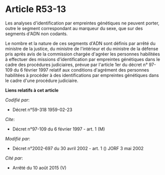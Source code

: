 # Article R53-13

Les analyses d'identification par empreintes génétiques ne peuvent porter, outre le segment correspondant au marqueur du
sexe, que sur des segments d'ADN non codants.

Le nombre et la nature de ces segments d'ADN sont définis par arrêté du ministre de la justice, du ministre de l'intérieur et
du ministre de la défense pris après avis de la commission chargée d'agréer les personnes habilitées à effectuer des missions
d'identification par empreintes génétiques dans le cadre des procédures judiciaires, prévue par l'article 1er du décret n°
97-109 du 6 février 1997 relatif aux conditions d'agrément des personnes habilitées à procéder à des identifications par
empreintes génétiques dans le cadre d'une procédure judiciaire.

**Liens relatifs à cet article**

_Codifié par_:

  - Décret n°59-318 1959-02-23

_Cite_:

  - Décret n°97-109 du 6 février 1997 - art. 1 (M)

_Modifié par_:

  - Décret n°2002-697 du 30 avril 2002 - art. 1 () JORF 3 mai 2002

_Cité par_:

  - Arrêté du 10 août 2015 (V)
